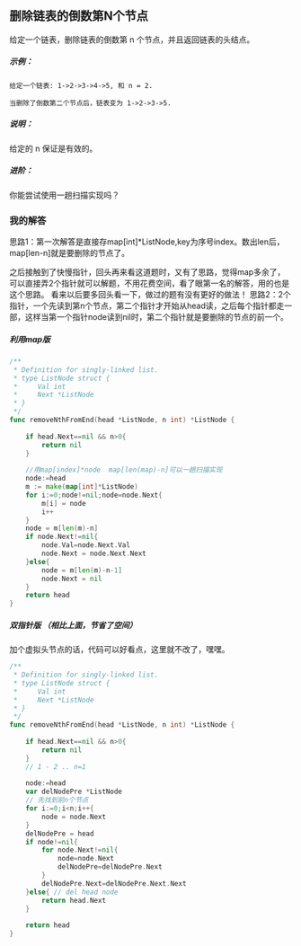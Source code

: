 ## 删除链表的倒数第N个节点

给定一个链表，删除链表的倒数第 n 个节点，并且返回链表的头结点。

##### 示例：
```
给定一个链表: 1->2->3->4->5, 和 n = 2.

当删除了倒数第二个节点后，链表变为 1->2->3->5.
```
##### 说明：

给定的 n 保证是有效的。

##### 进阶：

你能尝试使用一趟扫描实现吗？

### 我的解答
思路1：第一次解答是直接存map[int]*ListNode,key为序号index。数出len后，map[len-n]就是要删除的节点了。

之后接触到了快慢指针，回头再来看这道题时，又有了思路，觉得map多余了，可以直接弄2个指针就可以解题，不用花费空间，看了眼第一名的解答，用的也是这个思路。
看来以后要多回头看一下，做过的题有没有更好的做法！
思路2：2个指针，一个先读到第n个节点，第二个指针才开始从head读，之后每个指针都走一部，这样当第一个指针node读到nil时，第二个指针就是要删除的节点的前一个。

##### 利用map版
```go
/**
 * Definition for singly-linked list.
 * type ListNode struct {
 *     Val int
 *     Next *ListNode
 * }
 */
func removeNthFromEnd(head *ListNode, n int) *ListNode {
    
    if head.Next==nil && n>0{
        return nil
    }
    
    //用map[index]*node  map[len(map)-n]可以一趟扫描实现
    node:=head
    m := make(map[int]*ListNode)
    for i:=0;node!=nil;node=node.Next{
        m[i] = node
        i++
    }
    node = m[len(m)-n]
    if node.Next!=nil{
        node.Val=node.Next.Val
        node.Next = node.Next.Next
    }else{
        node = m[len(m)-n-1]
        node.Next = nil
    }
    return head
}
```

##### 双指针版 （相比上面，节省了空间）
加个虚拟头节点的话，代码可以好看点，这里就不改了，嘿嘿。
```go
/**
 * Definition for singly-linked list.
 * type ListNode struct {
 *     Val int
 *     Next *ListNode
 * }
 */
func removeNthFromEnd(head *ListNode, n int) *ListNode {
    
    if head.Next==nil && n>0{
        return nil
    }
    // 1 - 2 .. n=1
    
    node:=head
    var delNodePre *ListNode
    // 先找到前n个节点
    for i:=0;i<n;i++{
        node = node.Next
    }
    delNodePre = head
    if node!=nil{
        for node.Next!=nil{
            node=node.Next
            delNodePre=delNodePre.Next
        }
        delNodePre.Next=delNodePre.Next.Next
    }else{ // del head node
        return head.Next
    }
        
    return head
}
```



